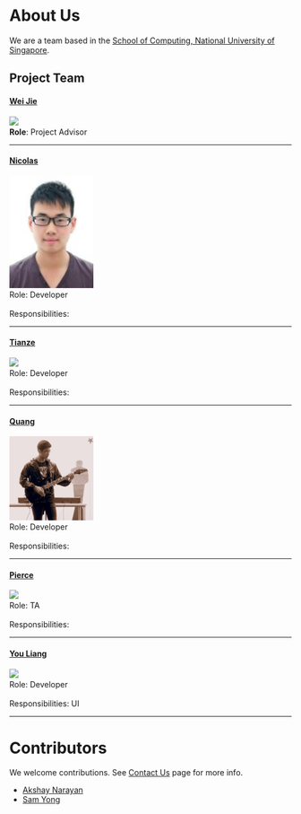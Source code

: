 # About Us

We are a team based in the [School of Computing, National University of Singapore](http://www.comp.nus.edu.sg).

## Project Team

#### [Wei Jie](http://www.comp.nus.edu.sg/~damithch) <br>
<img src="images/DamithRajapakse.jpg" width="150"><br>
**Role**: Project Advisor

-----

#### [Nicolas](http://github.com/nicolashww)
<img src="images/ME.jpg" width="150"><br>
Role: Developer <br>  
Responsibilities: 

-----

#### [Tianze](http://github.com/yijinl) 
<img src="images/LeowYijin.jpg" width="150"><br>
Role: Developer <br>  
Responsibilities: 

-----

#### [Quang](http://github.com/m133225)
<img src="images/TranVietQuang.jpg" width="150"><br>
Role: Developer <br>  
Responsibilities: 

-----

#### [Pierce](https://github.com/ndt93)
<img src="images/Pierce.jng" width="150"><br>
 Role: TA <br>  
 Responsibilities: 
 
 -----

#### [You Liang](http://github.com/yl-coder) 
<img src="images/YouLiang.jpg" width="150"><br>
 Role: Developer <br>  
 Responsibilities: UI
 
 -----

# Contributors

We welcome contributions. See [Contact Us](ContactUs.md) page for more info.

* [Akshay Narayan](https://github.com/se-edu/addressbook-level4/pulls?q=is%3Apr+author%3Aokkhoy)
* [Sam Yong](https://github.com/se-edu/addressbook-level4/pulls?q=is%3Apr+author%3Amauris)
